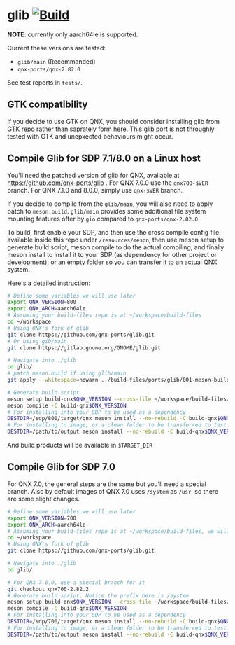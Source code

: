 # glib [![Build](https://github.com/qnx-ports/build-files/actions/workflows/glib.yml/badge.svg)](https://github.com/qnx-ports/build-files/actions/workflows/glib.yml)

**NOTE**: currently only aarch64le is supported.

Current these versions are tested:
+ `glib/main` (Recommanded)
+ `qnx-ports/qnx-2.82.0`

See test reports in `tests/`.

## GTK compatibility
If you decide to use GTK on QNX, you should consider installing glib from [GTK repo](https://github.com/qnx-ports/build-files/tree/main/ports/gtk) rather than saprately form here. This glib port is not throughly tested with GTK and unepxected behaviours might occur.

## Compile Glib for SDP 7.1/8.0 on a Linux host
You'll need the patched version of glib for QNX, available at https://github.com/qnx-ports/glib . For QNX 7.0.0 use the `qnx700-$VER` branch. For QNX 7.1.0 and 8.0.0, simply use `qnx-$VER` branch.

If you decide to compile from the `glib/main`, you will also need to apply patch to `meson.build`. `glib/main` provides some additional file system mounting features offer by `gio` compared to `qnx-ports/qnx-2.82.0`

To build, first enable your SDP, and then use the cross compile config file available inside this repo under `/resources/meson`, then use meson setup to generate build script, meson compile to do the actual compiling, and finally meson install to install it to your SDP (as dependency for other project or development), or an empty folder so you can transfer it to an actual QNX system.

Here's a detailed instruction:

``` bash
# Define some variables we will use later
export QNX_VERSION=800
export QNX_ARCH=aarch64le
# Assuming your build-files repo is at ~/workspace/build-files
cd ~/workspace
# Using QNX's fork of glib
git clone https://github.com/qnx-ports/glib.git
# Or using gib/main
git clone https://gitlab.gnome.org/GNOME/glib.git

# Navigate into ./glib
cd glib/
# patch meson.build if using glib/main
git apply --whitespace=nowarn ../build-files/ports/glib/001-meson-build.patch

# Generate build script
meson setup build-qnx$QNX_VERSION --cross-file ~/workspace/build-files/resources/$QNX_ARCH/qnx$QNX_VERSION.ini -Dprefix=/usr -Dxattr=false
meson compile -C build-qnx$QNX_VERSION
# For installing into your SDP to be used as a dependency
DESTDIR=/sdp/800/target/qnx meson install --no-rebuild -C build-qnx$QNX_VERSION
# For installing to image, or a clean folder to be transferred to test platform
DESTDIR=/path/to/output meson install --no-rebuild -C build-qnx$QNX_VERSION
```

And build products will be available in `$TARGET_DIR`

## Compile Glib for SDP 7.0
For QNX 7.0, the general steps are the same but you'll need a special branch. Also by default images of QNX 7.0 uses `/system` as `/usr`, so there are some slight changes.

```bash
# Define some variables we will use later
export QNX_VERSION=700
export QNX_ARCH=aarch64le
# Assuming your build-files repo is at ~/workspace/build-files, we will be cloning glib parallel to it
cd ~/workspace
# Using QNX's fork of glib
git clone https://github.com/qnx-ports/glib.git

# Navigate into ./glib
cd glib/

# For QNX 7.0.0, use a special branch for it
git checkout qnx700-2.82.2
# Generate build script. Notice the prefix here is /system
meson setup build-qnx$QNX_VERSION --cross-file ~/workspace/build-files/resources/$QNX_ARCH/qnx$QNX_VERSION.ini -Dprefix=/system -Dxattr=false
meson compile -C build-qnx$QNX_VERSION
# For installing into your SDP to be used as a dependency
DESTDIR=/sdp/700/target/qnx meson install --no-rebuild -C build-qnx$QNX_VERSION
# For installing to image, or a clean folder to be transferred to test platform
DESTDIR=/path/to/output meson install --no-rebuild -C build-qnx$QNX_VERSION
```
